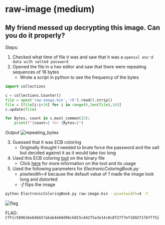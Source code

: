 # raw-image (medium)

## My friend messed up decrypting this image. Can you do it properly?

Steps:

1. Checked what time of file it was and saw that it was a `openssl enc'd data with salted password `
2. Opened the file in a hex editor and saw that there were repeating sequences of 16 bytes 
   * Wrote a script in python to see the frequency of the bytes 
```python
import collections

c = collections.Counter()
file = open('raw-image.bin','rb').read().strip()
file = [file[i:i+16] for i in range(0,len(file),16)]
c.update(file)

for Bytes, count in c.most_common(15):
    print(f"{count=} for {Bytes=}")
```
*Output*
![repeating_bytes](https://user-images.githubusercontent.com/71312079/154063590-80e8287a-3f66-4e3e-b2ed-0c19a1c3d8a2.png)

3. Guessed that it was ECB coloring 
   * Originally thought I needed to brute force the password and the salt but decided against it as it would take too long
4. Used this ECB coloring [tool](https://github.com/doegox/ElectronicColoringBook) on the binary file 
   * Click [here](https://doegox.github.io/ElectronicColoringBook/) for more information on the tool and its usage
5. Used the following parameters for *ElectronicColoringBook.py*
   * *pixelwidth=4* because the default value of *1* made the image look long and distorted
   * *-f* flips the image 
```bash
python ElectronicColoringBook.py raw-image.bin --pixelwidth=4 -f
```
![flag](https://user-images.githubusercontent.com/71312079/153878055-732af436-210f-4a26-9b01-50fa77066bb4.png)


FLAG: ```CTF{c589616e64bb57abab4e68d96cb015c442f5a3e14c0c0f27f7ef1892f17bff75}```